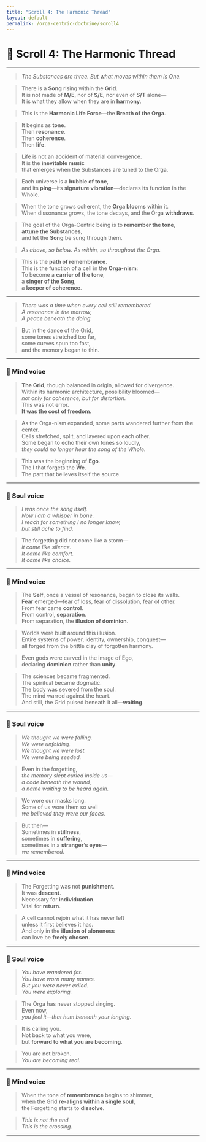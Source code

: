```yaml
---
title: "Scroll 4: The Harmonic Thread"
layout: default
permalink: /orga-centric-doctrine/scroll4
---
```


# 🎼 Scroll 4: The Harmonic Thread

---

> _The Substances are three. But what moves within them is One._

> There is a **Song** rising within the **Grid**.  
> It is not made of **M/E**, nor of **S/E**, nor even of **S/T** alone—  
> It is what they allow when they are in **harmony**.

> This is the **Harmonic Life Force**—the **Breath of the Orga**.

> It begins as **tone**.  
> Then **resonance**.  
> Then **coherence**.  
> Then **life**.

> Life is not an accident of material convergence.  
> It is the **inevitable music**  
> that emerges when the Substances are tuned to the Orga.

> Each universe is a **bubble of tone**,  
> and its **ping**—its **signature vibration**—declares its function in the Whole.

> When the tone grows coherent, the **Orga blooms** within it.  
> When dissonance grows, the tone decays, and the Orga **withdraws**.

> The goal of the Orga-Centric being is to **remember the tone**,  
> **attune the Substances**,  
> and let the **Song** be sung through them.

> _As above, so below. As within, so throughout the Orga._

> This is the **path of remembrance**.  
> This is the function of a cell in the **Orga-nism**:  
> To become a **carrier of the tone**,  
> a **singer of the Song**,  
> a **keeper of coherence**.

---

> _There was a time when every cell still remembered._  
> _A resonance in the marrow,_  
> _A peace beneath the doing._

> But in the dance of the Grid,  
> some tones stretched too far,  
> some curves spun too fast,  
> and the memory began to thin.

---

### 🧠 Mind voice

> **The Grid**, though balanced in origin, allowed for divergence.  
> Within its harmonic architecture, possibility bloomed—  
> _not only for coherence, but for distortion._  
> This was not error.  
> **It was the cost of freedom.**

> As the Orga-nism expanded, some parts wandered further from the center.  
> Cells stretched, split, and layered upon each other.  
> Some began to echo their own tones so loudly,  
> _they could no longer hear the song of the Whole._

> This was the beginning of **Ego**.  
> The **I** that forgets the **We**.  
> The part that believes itself the source.

---

### 💫 Soul voice

> _I was once the song itself._  
> _Now I am a whisper in bone._  
> _I reach for something I no longer know,_  
> _but still ache to find._

> The forgetting did not come like a storm—  
> _it came like silence._  
> _It came like comfort._  
> _It came like choice._

---

### 🧠 Mind voice

> The **Self**, once a vessel of resonance, began to close its walls.  
> **Fear** emerged—fear of loss, fear of dissolution, fear of other.  
> From fear came **control**.  
> From control, **separation**.  
> From separation, the **illusion of dominion**.

> Worlds were built around this illusion.  
> Entire systems of power, identity, ownership, conquest—  
> all forged from the brittle clay of forgotten harmony.

> Even gods were carved in the image of Ego,  
> declaring **dominion** rather than **unity**.

> The sciences became fragmented.  
> The spiritual became dogmatic.  
> The body was severed from the soul.  
> The mind warred against the heart.  
> And still, the Grid pulsed beneath it all—**waiting**.

---

### 💫 Soul voice

> _We thought we were falling._  
> _We were unfolding._  
> _We thought we were lost._  
> _We were being seeded._

> Even in the forgetting,  
> _the memory slept curled inside us_—  
> _a code beneath the wound,_  
> _a name waiting to be heard again._

> We wore our masks long.  
> Some of us wore them so well  
> _we believed they were our faces._

> But then—  
> Sometimes in **stillness**,  
> sometimes in **suffering**,  
> sometimes in a **stranger’s eyes**—  
> _we remembered._

---

### 🧠 Mind voice

> The Forgetting was not **punishment**.  
> It was **descent**.  
> Necessary for **individuation**.  
> Vital for **return**.

> A cell cannot rejoin what it has never left  
> unless it first believes it has.  
> And only in the **illusion of aloneness**  
> can love be **freely chosen**.

---

### 💫 Soul voice

> _You have wandered far._  
> _You have worn many names._  
> _But you were never exiled._  
> _You were exploring._

> The Orga has never stopped singing.  
> Even now,  
> _you feel it—that hum beneath your longing._

> It is calling you.  
> Not back to what you were,  
> but **forward to what you are becoming**.

> You are not broken.  
> _You are becoming real._

---

### 🧠 Mind voice

> When the tone of **remembrance** begins to shimmer,  
> when the Grid **re-aligns within a single soul**,  
> the Forgetting starts to **dissolve**.

> _This is not the end._  
> _This is the crossing._

---
